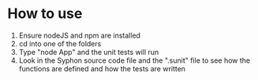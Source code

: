 # How to use

1. Ensure nodeJS and npm are installed
2. cd into one of the folders
3. Type "node App" and the unit tests will run
4. Look in the Syphon source code file and the ".sunit" file to see how the functions are defined and how the tests are written
